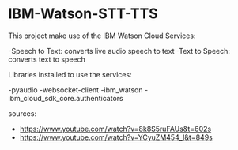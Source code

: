 # IBM-Watson-STT-TTS
This project make use of the IBM Watson Cloud Services:

-Speech to Text: converts live audio speech to text
-Text to Speech: converts text to speech

Libraries installed to use the services:

-pyaudio
-websocket-client
-ibm_watson
-ibm_cloud_sdk_core.authenticators

sources:
- https://www.youtube.com/watch?v=8k8S5ruFAUs&t=602s
- https://www.youtube.com/watch?v=YCyuZM454_I&t=849s
